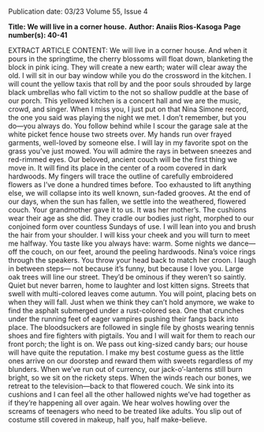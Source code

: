 Publication date: 03/23
Volume 55, Issue 4

**Title: We will live in a corner house.**
**Author: Anaiis Rios-Kasoga**
**Page number(s): 40-41**

EXTRACT ARTICLE CONTENT:
We will live in a corner house.
And when it pours in the springtime, the cherry 
blossoms will float down, blanketing the block in 
pink icing. They will create a new earth; water will 
clear away the old. I will sit in our bay window 
while you do the crossword in the kitchen. I will 
count the yellow taxis that roll by and the poor 
souls  shrouded by large black umbrellas who fall 
victim to the not so shallow puddle at the base of 
our porch. This yellowed kitchen is a concert hall 
and we are the music, crowd, and singer. When I 
miss you, I just put on that Nina Simone record, 
the one you said was playing the night we met. I 
don’t remember, but you do—you always do. You 
follow behind while I scour the garage sale at the 
white picket fence house two streets over. My 
hands run over frayed garments, well-loved by 
someone else. I will lay in my favorite spot on the 
grass you’ve just mowed. You will admire the rays 
in between sneezes and red-rimmed eyes. 
Our beloved, ancient couch will be the first thing 
we move in. It will find its place in the center of 
a room covered in dark hardwoods. My fingers 
will trace the outline of carefully embroidered 
flowers as I’ve done a hundred times before. Too 
exhausted to lift anything else, we will collapse 
into its well known, sun-faded grooves.
At the end of our days, when the sun has fallen, 
we settle into the weathered, flowered couch. Your 
grandmother gave it to us. It was her mother’s. 
The cushions wear their age as she did. They cradle 
our bodies just right, morphed to our conjoined 
form over countless Sundays of use. I will lean 
into you and brush the hair from your shoulder. 
I will kiss your cheek and you will turn to meet 
me halfway. You taste like you always have: warm. 
Some nights we dance—off the couch, on our feet, 
around the peeling hardwoods. Nina’s voice rings 
through the speakers. You throw your head back 
to match her croon. I laugh in between steps—
not because it’s funny, but because I love you. 
Large oak trees will line our street. They’d be 
ominous if they weren’t so saintly. Quiet but never 
barren, home to laughter and lost kitten signs. 
Streets that swell with multi-colored leaves come 
autumn. You will point, placing bets on when 
they will fall. Just when we think they can’t hold 
anymore, we wake to find the asphalt submerged 
under a rust-colored sea. One that crunches 
under the running feet of eager vampires pushing 
their fangs back into place. The bloodsuckers are 
followed in single file by ghosts wearing tennis 
shoes and fire fighters with pigtails. You and I 
will wait for them to reach our front porch; the 
light is on. We pass out king-sized candy bars; our 
house will have quite the reputation. I make my 
best costume guess as the little ones arrive on our 
doorstep and reward them with sweets regardless 
of my blunders. When we’ve run out of currency, 
our jack-o’-lanterns still burn bright, so we sit 
on the rickety steps. When the winds reach our 
bones, we retreat to the television—back to that 
flowered couch. We sink into its cushions and I 
can feel all the other hallowed nights we’ve had 
together as if they’re happening all over again. We 
hear wolves howling over the screams of teenagers 
who need to be treated like adults. You slip out 
of costume still covered in makeup, half you, half 
make-believe.